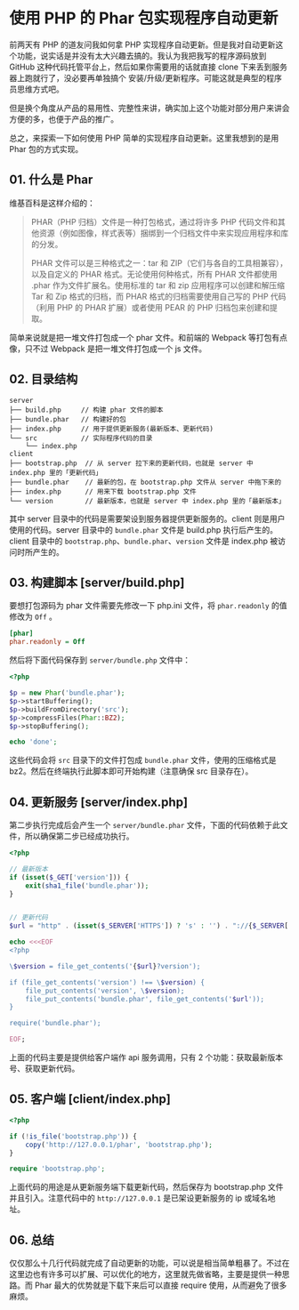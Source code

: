 # 使用 PHP 的 Phar 包实现程序自动更新

前两天有 PHP 的道友问我如何拿 PHP 实现程序自动更新。但是我对自动更新这个功能，说实话是并没有太大兴趣去搞的。我认为我把我写的程序源码放到 GitHub 这种代码托管平台上，然后如果你需要用的话就直接 clone 下来丢到服务器上跑就行了，没必要再单独搞个 安装/升级/更新程序。可能这就是典型的程序员思维方式吧。

但是换个角度从产品的易用性、完整性来讲，确实加上这个功能对部分用户来讲会方便的多，也便于产品的推广。

总之，来探索一下如何使用 PHP 简单的实现程序自动更新。这里我想到的是用 Phar 包的方式实现。



## 01. 什么是 Phar

维基百科是这样介绍的：

> PHAR（PHP 归档）文件是一种打包格式，通过将许多 PHP 代码文件和其他资源（例如图像，样式表等）捆绑到一个归档文件中来实现应用程序和库的分发。
>
> PHAR 文件可以是三种格式之一：tar 和 ZIP（它们与各自的工具相兼容），以及自定义的 PHAR 格式。无论使用何种格式，所有 PHAR 文件都使用 .phar 作为文件扩展名。使用标准的 tar 和 zip 应用程序可以创建和解压缩 Tar 和 Zip 格式的归档，而 PHAR 格式的归档需要使用自己写的 PHP 代码（利用 PHP 的 PHAR 扩展）或者使用 PEAR 的 PHP 归档包来创建和提取。

简单来说就是把一堆文件打包成一个 phar 文件。和前端的 Webpack 等打包有点像，只不过 Webpack 是把一堆文件打包成一个 js 文件。

 

## 02. 目录结构

```
server
├── build.php     // 构建 phar 文件的脚本
├── bundle.phar   // 构建好的包
├── index.php     // 用于提供更新服务(最新版本、更新代码)
└── src           // 实际程序代码的目录
    └── index.php
client
├── bootstrap.php  // 从 server 拉下来的更新代码，也就是 server 中 index.php 里的「更新代码」
├── bundle.phar    // 最新的包，在 bootstrap.php 文件从 server 中拖下来的
├── index.php      // 用来下载 bootstrap.php 文件
└── version        // 最新版本，也就是 server 中 index.php 里的「最新版本」
```

其中 server 目录中的代码是需要架设到服务器提供更新服务的。client 则是用户使用的代码。server 目录中的 `bundle.phar` 文件是 build.php 执行后产生的。client 目录中的 `bootstrap.php`、`bundle.phar`、`version` 文件是 index.php 被访问时所产生的。



## 03. 构建脚本 [server/build.php]

要想打包源码为 phar 文件需要先修改一下 php.ini 文件，将 `phar.readonly` 的值修改为 `Off` 。

```ini
[phar]
phar.readonly = Off
```

然后将下面代码保存到 `server/bundle.php` 文件中：

```php
<?php

$p = new Phar('bundle.phar');
$p->startBuffering();
$p->buildFromDirectory('src');
$p->compressFiles(Phar::BZ2);
$p->stopBuffering();

echo 'done';
```

这些代码会将 `src` 目录下的文件打包成 `bundle.phar` 文件，使用的压缩格式是 bz2。然后在终端执行此脚本即可开始构建（注意确保 src 目录存在）。



## 04. 更新服务 [server/index.php] 

第二步执行完成后会产生一个 `server/bundle.phar` 文件，下面的代码依赖于此文件，所以确保第二步已经成功执行。

```php
<?php

// 最新版本
if (isset($_GET['version'])) {
    exit(sha1_file('bundle.phar'));
}


// 更新代码
$url = "http" . (isset($_SERVER['HTTPS']) ? 's' : '') . "://{$_SERVER['HTTP_HOST']}/";

echo <<<EOF
<?php

\$version = file_get_contents('{$url}?version');

if (file_get_contents('version') !== \$version) {
    file_put_contents('version', \$version);
    file_put_contents('bundle.phar', file_get_contents('$url'));
}

require('bundle.phar');

EOF;

```

上面的代码主要是提供给客户端作 api 服务调用，只有 2 个功能：获取最新版本号、获取更新代码。



## 05. 客户端 [client/index.php]

```php
<?php

if (!is_file('bootstrap.php')) {
    copy('http://127.0.0.1/phar', 'bootstrap.php');
}

require 'bootstrap.php';
```

上面代码的用途是从更新服务端下载更新代码，然后保存为 bootstrap.php 文件并且引入。注意代码中的 `http://127.0.0.1` 是已架设更新服务的 ip 或域名地址。



## 06. 总结

仅仅那么十几行代码就完成了自动更新的功能，可以说是相当简单粗暴了。不过在这里边也有许多可以扩展、可以优化的地方，这里就先做省略，主要是提供一种思路。而 Phar 最大的优势就是下载下来后可以直接 require 使用，从而避免了很多麻烦。